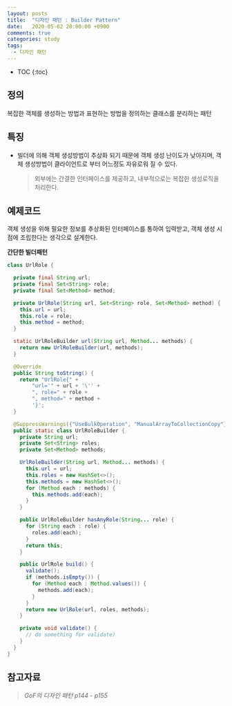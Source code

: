 ```yaml
---
layout: posts
title:  "디자인 패턴 : Builder Pattern"
date:   2020-05-02 20:00:00 +0900
comments: true
categories: study
tags: 
  - 디자인 패턴
---
```


* TOC
{:toc}

## 정의
복잡한 객체를 생성하는 방법과 표현하는 방법을 정의하는 클래스를 분리하는 패턴

## 특징
- 빌더에 의해 객체 생성방법이 추상화 되기 때문에 객체 생성 난이도가 낮아지며, 객체 생성방법이 클라이언트로 부터 어느정도 자유로워 질 수 있다.
   > 외부에는 간결한 인터페이스를 제공하고, 내부적으로는 복잡한 생성로직을 처리한다.   

## 예제코드
객체 생성을 위해 필요한 정보를 추상화된 인터페이스를 통하여 입력받고, 객체 생성 시점에 조립한다는 생각으로 설계한다.

**간단한 빌더패턴**
```java
class UrlRole {

  private final String url;
  private final Set<String> role;
  private final Set<Method> method;

  private UrlRole(String url, Set<String> role, Set<Method> method) {
    this.url = url;
    this.role = role;
    this.method = method;
  }

  static UrlRoleBuilder url(String url, Method... methods) {
    return new UrlRoleBuilder(url, methods);
  }

  @Override
  public String toString() {
    return "UrlRole{" +
        "url='" + url + '\'' +
        ", role=" + role +
        ", method=" + method +
        '}';
  }

  @SuppressWarnings({"UseBulkOperation", "ManualArrayToCollectionCopy"})
  public static class UrlRoleBuilder {
    private String url;
    private Set<String> roles;
    private Set<Method> methods;

    UrlRoleBuilder(String url, Method... methods) {
      this.url = url;
      this.roles = new HashSet<>();
      this.methods = new HashSet<>();
      for (Method each : methods) {
        this.methods.add(each);
      }
    }

    public UrlRoleBuilder hasAnyRole(String... role) {
      for (String each : role) {
        roles.add(each);
      }
      return this;
    }

    public UrlRole build() {
      validate();
      if (methods.isEmpty()) {
        for (Method each : Method.values()) {
          methods.add(each);
        }
      }
      return new UrlRole(url, roles, methods);
    }

    private void validate() {
      // do something for validate)
    }
  }
}
```

## 참고자료 
> *GoF의 디자인 패턴 p144 - p155*
